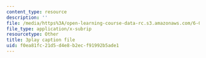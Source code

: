 ```yaml
---
content_type: resource
description: ''
file: /media/https%3A/open-learning-course-data-rc.s3.amazonaws.com/6-004-computation-structures-spring-2017/f0ea81fc21d5d4e8b2ecf91992b5ade1_2IQxigpPMns.srt
file_type: application/x-subrip
resourcetype: Other
title: 3play caption file
uid: f0ea81fc-21d5-d4e8-b2ec-f91992b5ade1
---
```


